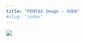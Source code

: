 ```yaml
---
title: "PENTAX Image – SUDA"
#slug: "index"
---
```


[![](/wp-content/2011/12/58-300x225.jpg)](/wp-content/2011/12/58.jpg)